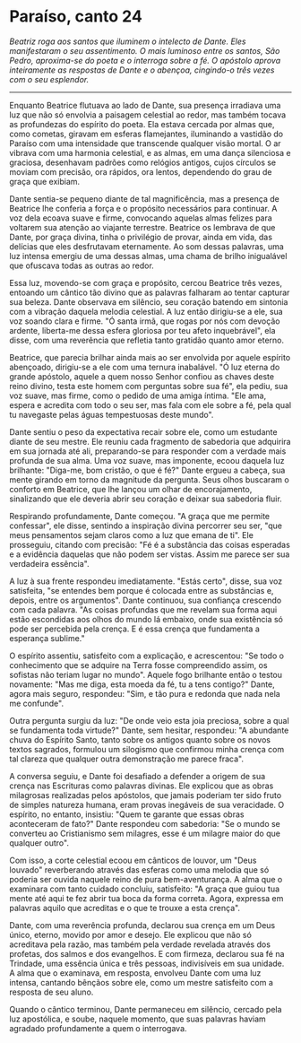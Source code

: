 # Paraíso, canto 24

_Beatriz roga aos santos que iluminem o intelecto de Dante. Eles manifestaram o seu assentimento. O mais luminoso entre os santos, São Pedro, aproxima-se do poeta e o interroga sobre a fé. O apóstolo aprova inteiramente as respostas de Dante e o abençoa, cingindo-o três vezes com o seu esplendor._

---

Enquanto Beatrice flutuava ao lado de Dante, sua presença irradiava uma luz que não só envolvia a paisagem celestial ao redor, mas também tocava as profundezas do espírito do poeta. Ela estava cercada por almas que, como cometas, giravam em esferas flamejantes, iluminando a vastidão do Paraíso com uma intensidade que transcende qualquer visão mortal. O ar vibrava com uma harmonia celestial, e as almas, em uma dança silenciosa e graciosa, desenhavam padrões como relógios antigos, cujos círculos se moviam com precisão, ora rápidos, ora lentos, dependendo do grau de graça que exibiam.

Dante sentia-se pequeno diante de tal magnificência, mas a presença de Beatrice lhe conferia a força e o propósito necessários para continuar. A voz dela ecoava suave e firme, convocando aquelas almas felizes para voltarem sua atenção ao viajante terrestre. Beatrice os lembrava de que Dante, por graça divina, tinha o privilégio de provar, ainda em vida, das delícias que eles desfrutavam eternamente. Ao som dessas palavras, uma luz intensa emergiu de uma dessas almas, uma chama de brilho inigualável que ofuscava todas as outras ao redor.

Essa luz, movendo-se com graça e propósito, cercou Beatrice três vezes, entoando um cântico tão divino que as palavras falharam ao tentar capturar sua beleza. Dante observava em silêncio, seu coração batendo em sintonia com a vibração daquela melodia celestial. A luz então dirigiu-se a ele, sua voz soando clara e firme. "Ó santa irmã, que rogas por nós com devoção ardente, liberta-me dessa esfera gloriosa por teu afeto inquebrável", ela disse, com uma reverência que refletia tanto gratidão quanto amor eterno.

Beatrice, que parecia brilhar ainda mais ao ser envolvida por aquele espírito abençoado, dirigiu-se a ele com uma ternura inabalável. "Ó luz eterna do grande apóstolo, aquele a quem nosso Senhor confiou as chaves deste reino divino, testa este homem com perguntas sobre sua fé", ela pediu, sua voz suave, mas firme, como o pedido de uma amiga íntima. "Ele ama, espera e acredita com todo o seu ser, mas fala com ele sobre a fé, pela qual tu navegaste pelas águas tempestuosas deste mundo".

Dante sentiu o peso da expectativa recair sobre ele, como um estudante diante de seu mestre. Ele reuniu cada fragmento de sabedoria que adquirira em sua jornada até ali, preparando-se para responder com a verdade mais profunda de sua alma. Uma voz suave, mas imponente, ecoou daquela luz brilhante: "Diga-me, bom cristão, o que é fé?" Dante ergueu a cabeça, sua mente girando em torno da magnitude da pergunta. Seus olhos buscaram o conforto em Beatrice, que lhe lançou um olhar de encorajamento, sinalizando que ele deveria abrir seu coração e deixar sua sabedoria fluir.

Respirando profundamente, Dante começou. "A graça que me permite confessar", ele disse, sentindo a inspiração divina percorrer seu ser, "que meus pensamentos sejam claros como a luz que emana de ti". Ele prosseguiu, citando com precisão: "Fé é a substância das coisas esperadas e a evidência daquelas que não podem ser vistas. Assim me parece ser sua verdadeira essência".

A luz à sua frente respondeu imediatamente. "Estás certo", disse, sua voz satisfeita, "se entendes bem porque é colocada entre as substâncias e, depois, entre os argumentos". Dante continuou, sua confiança crescendo com cada palavra. "As coisas profundas que me revelam sua forma aqui estão escondidas aos olhos do mundo lá embaixo, onde sua existência só pode ser percebida pela crença. E é essa crença que fundamenta a esperança sublime."

O espírito assentiu, satisfeito com a explicação, e acrescentou: "Se todo o conhecimento que se adquire na Terra fosse compreendido assim, os sofistas não teriam lugar no mundo". Aquele fogo brilhante então o testou novamente: "Mas me diga, esta moeda da fé, tu a tens contigo?" Dante, agora mais seguro, respondeu: "Sim, e tão pura e redonda que nada nela me confunde".

Outra pergunta surgiu da luz: "De onde veio esta joia preciosa, sobre a qual se fundamenta toda virtude?" Dante, sem hesitar, respondeu: "A abundante chuva do Espírito Santo, tanto sobre os antigos quanto sobre os novos textos sagrados, formulou um silogismo que confirmou minha crença com tal clareza que qualquer outra demonstração me parece fraca".

A conversa seguiu, e Dante foi desafiado a defender a origem de sua crença nas Escrituras como palavras divinas. Ele explicou que as obras milagrosas realizadas pelos apóstolos, que jamais poderiam ter sido fruto de simples natureza humana, eram provas inegáveis de sua veracidade. O espírito, no entanto, insistiu: "Quem te garante que essas obras aconteceram de fato?" Dante respondeu com sabedoria: "Se o mundo se converteu ao Cristianismo sem milagres, esse é um milagre maior do que qualquer outro".

Com isso, a corte celestial ecoou em cânticos de louvor, um "Deus louvado" reverberando através das esferas como uma melodia que só poderia ser ouvida naquele reino de pura bem-aventurança. A alma que o examinara com tanto cuidado concluiu, satisfeito: "A graça que guiou tua mente até aqui te fez abrir tua boca da forma correta. Agora, expressa em palavras aquilo que acreditas e o que te trouxe a esta crença".

Dante, com uma reverência profunda, declarou sua crença em um Deus único, eterno, movido por amor e desejo. Ele explicou que não só acreditava pela razão, mas também pela verdade revelada através dos profetas, dos salmos e dos evangelhos. E com firmeza, declarou sua fé na Trindade, uma essência única e três pessoas, indivisíveis em sua unidade. A alma que o examinava, em resposta, envolveu Dante com uma luz intensa, cantando bênçãos sobre ele, como um mestre satisfeito com a resposta de seu aluno.

Quando o cântico terminou, Dante permaneceu em silêncio, cercado pela luz apostólica, e soube, naquele momento, que suas palavras haviam agradado profundamente a quem o interrogava.